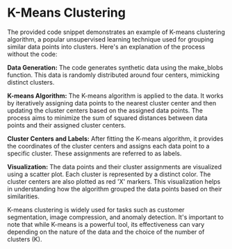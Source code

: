 # **K-Means Clustering**

The provided code snippet demonstrates an example of K-means clustering algorithm, a popular unsupervised learning technique used for grouping similar data points into clusters. Here's an explanation of the process without the code:

**Data Generation:** The code generates synthetic data using the make_blobs function. This data is randomly distributed around four centers, mimicking distinct clusters.

**K-means Algorithm:** The K-means algorithm is applied to the data. It works by iteratively assigning data points to the nearest cluster center and then updating the cluster centers based on the assigned data points. The process aims to minimize the sum of squared distances between data points and their assigned cluster centers.

**Cluster Centers and Labels:** After fitting the K-means algorithm, it provides the coordinates of the cluster centers and assigns each data point to a specific cluster. These assignments are referred to as labels.

**Visualization:** The data points and their cluster assignments are visualized using a scatter plot. Each cluster is represented by a distinct color. The cluster centers are also plotted as red 'X' markers. This visualization helps in understanding how the algorithm grouped the data points based on their similarities.

K-means clustering is widely used for tasks such as customer segmentation, image compression, and anomaly detection. It's important to note that while K-means is a powerful tool, its effectiveness can vary depending on the nature of the data and the choice of the number of clusters (K).




